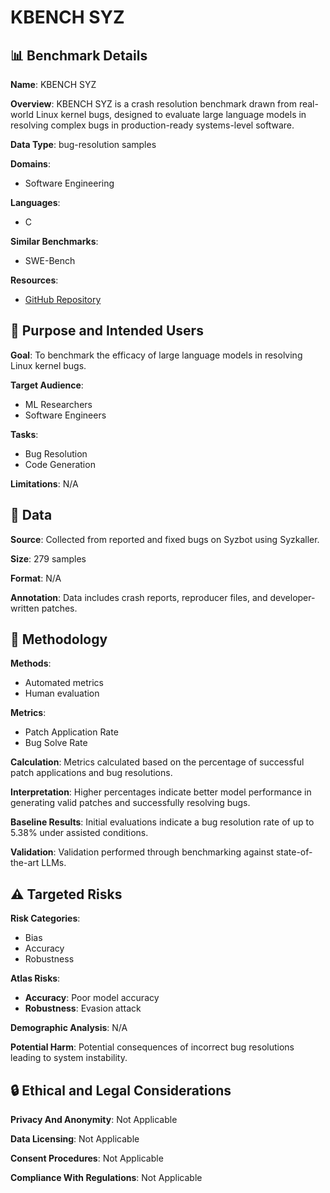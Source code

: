 # KBENCH SYZ

## 📊 Benchmark Details

**Name**: KBENCH SYZ

**Overview**: KBENCH SYZ is a crash resolution benchmark drawn from real-world Linux kernel bugs, designed to evaluate large language models in resolving complex bugs in production-ready systems-level software.

**Data Type**: bug-resolution samples

**Domains**:
- Software Engineering

**Languages**:
- C

**Similar Benchmarks**:
- SWE-Bench

**Resources**:
- [GitHub Repository](https://github.com/Alex-Mathai-98/kGym-Kernel-Playground)

## 🎯 Purpose and Intended Users

**Goal**: To benchmark the efficacy of large language models in resolving Linux kernel bugs.

**Target Audience**:
- ML Researchers
- Software Engineers

**Tasks**:
- Bug Resolution
- Code Generation

**Limitations**: N/A

## 💾 Data

**Source**: Collected from reported and fixed bugs on Syzbot using Syzkaller.

**Size**: 279 samples

**Format**: N/A

**Annotation**: Data includes crash reports, reproducer files, and developer-written patches.

## 🔬 Methodology

**Methods**:
- Automated metrics
- Human evaluation

**Metrics**:
- Patch Application Rate
- Bug Solve Rate

**Calculation**: Metrics calculated based on the percentage of successful patch applications and bug resolutions.

**Interpretation**: Higher percentages indicate better model performance in generating valid patches and successfully resolving bugs.

**Baseline Results**: Initial evaluations indicate a bug resolution rate of up to 5.38% under assisted conditions.

**Validation**: Validation performed through benchmarking against state-of-the-art LLMs.

## ⚠️ Targeted Risks

**Risk Categories**:
- Bias
- Accuracy
- Robustness

**Atlas Risks**:
- **Accuracy**: Poor model accuracy
- **Robustness**: Evasion attack

**Demographic Analysis**: N/A

**Potential Harm**: Potential consequences of incorrect bug resolutions leading to system instability.

## 🔒 Ethical and Legal Considerations

**Privacy And Anonymity**: Not Applicable

**Data Licensing**: Not Applicable

**Consent Procedures**: Not Applicable

**Compliance With Regulations**: Not Applicable
